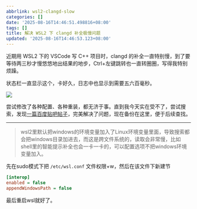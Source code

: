 ```yaml
---
abbrlink: wsl2-clangd-slow
categories: []
date: '2025-08-16T14:46:51.498816+08:00'
tags: []
title: 解决 WSL2 下 clangd 补全极慢问题
updated: '2025-08-16T14:46:53.123+08:00'
---
```

近期用 WSL2 下的 VSCode 写 C++ 项目时，clangd 的补全一直特别慢，到了要等待两三秒才慢悠悠地出结果的地步，Ctrl+左键跳转也一直转圈圈，写得我特别烦躁。

状态栏一直显示这个，卡好久，日志中也显示到需要五六百毫秒。

![](https://pics.r1kka.one/file/1755326924353_%E5%9B%BE%E7%89%87.png)



尝试修改了各种配置、各种重装，都无济于事。直到我今天实在受不了，尝试搜索，发现[一篇百度贴吧帖子]([https://](https://tieba.baidu.com/p/8560268468#))，完美解决了问题，现在备份在这里，便于后续查找。

---



> wsl2里默认把windows的环境变量加入了Linux环境变量里面，导致搜索都会把windows目录加进去，而这是跨文件系统的，读取会非常慢，比如shell里的智能提示补全也会一卡一卡的，可以配置选项不把windows环境变量加入。



先在sudo模式下把 `/etc/wsl.conf` 文件权限+w，然后在该文件下新建节

```ini
[interop]
enabled = false
appendWindowsPath = false
```

最后重启wsl就好了。
